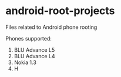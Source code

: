# android-root-projects
Files related to Android phone rooting

Phones supported:
1. BLU Advance L5
2. BLU Advance L4
3. Nokia 1.3
4. H
